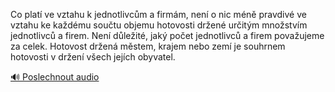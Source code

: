 
Co platí ve vztahu k jednotlivcům a firmám, není o nic méně pravdivé ve vztahu ke každému součtu objemu hotovosti držené určitým množstvím jednotlivců a firem. Není důležité, jaký počet jednotlivců a firem považujeme za celek. Hotovost držená městem, krajem nebo zemí je souhrnem hotovosti v držení všech jejích obyvatel.

[🔊 Poslechnout audio](/data/7-paragraphs/audio/chapter_83/para_001-Co-plat-ve-vztahu-k-jednotlivcm-a-firmm-nen-o.mp3)
